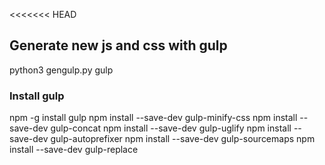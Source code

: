 <<<<<<< HEAD
## Generate new js and css with gulp

python3 gengulp.py
gulp

### Install gulp
npm -g install gulp
npm install --save-dev gulp-minify-css
npm install --save-dev gulp-concat
npm install --save-dev gulp-uglify
npm install --save-dev gulp-autoprefixer
npm install --save-dev gulp-sourcemaps
npm install --save-dev gulp-replace
